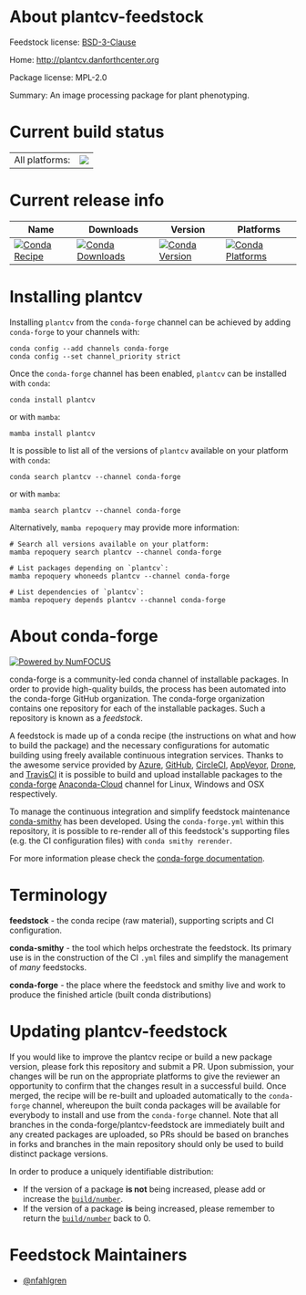 About plantcv-feedstock
=======================

Feedstock license: [BSD-3-Clause](https://github.com/conda-forge/plantcv-feedstock/blob/main/LICENSE.txt)

Home: http://plantcv.danforthcenter.org

Package license: MPL-2.0

Summary: An image processing package for plant phenotyping.

Current build status
====================


<table><tr><td>All platforms:</td>
    <td>
      <a href="https://dev.azure.com/conda-forge/feedstock-builds/_build/latest?definitionId=10493&branchName=main">
        <img src="https://dev.azure.com/conda-forge/feedstock-builds/_apis/build/status/plantcv-feedstock?branchName=main">
      </a>
    </td>
  </tr>
</table>

Current release info
====================

| Name | Downloads | Version | Platforms |
| --- | --- | --- | --- |
| [![Conda Recipe](https://img.shields.io/badge/recipe-plantcv-green.svg)](https://anaconda.org/conda-forge/plantcv) | [![Conda Downloads](https://img.shields.io/conda/dn/conda-forge/plantcv.svg)](https://anaconda.org/conda-forge/plantcv) | [![Conda Version](https://img.shields.io/conda/vn/conda-forge/plantcv.svg)](https://anaconda.org/conda-forge/plantcv) | [![Conda Platforms](https://img.shields.io/conda/pn/conda-forge/plantcv.svg)](https://anaconda.org/conda-forge/plantcv) |

Installing plantcv
==================

Installing `plantcv` from the `conda-forge` channel can be achieved by adding `conda-forge` to your channels with:

```
conda config --add channels conda-forge
conda config --set channel_priority strict
```

Once the `conda-forge` channel has been enabled, `plantcv` can be installed with `conda`:

```
conda install plantcv
```

or with `mamba`:

```
mamba install plantcv
```

It is possible to list all of the versions of `plantcv` available on your platform with `conda`:

```
conda search plantcv --channel conda-forge
```

or with `mamba`:

```
mamba search plantcv --channel conda-forge
```

Alternatively, `mamba repoquery` may provide more information:

```
# Search all versions available on your platform:
mamba repoquery search plantcv --channel conda-forge

# List packages depending on `plantcv`:
mamba repoquery whoneeds plantcv --channel conda-forge

# List dependencies of `plantcv`:
mamba repoquery depends plantcv --channel conda-forge
```


About conda-forge
=================

[![Powered by
NumFOCUS](https://img.shields.io/badge/powered%20by-NumFOCUS-orange.svg?style=flat&colorA=E1523D&colorB=007D8A)](https://numfocus.org)

conda-forge is a community-led conda channel of installable packages.
In order to provide high-quality builds, the process has been automated into the
conda-forge GitHub organization. The conda-forge organization contains one repository
for each of the installable packages. Such a repository is known as a *feedstock*.

A feedstock is made up of a conda recipe (the instructions on what and how to build
the package) and the necessary configurations for automatic building using freely
available continuous integration services. Thanks to the awesome service provided by
[Azure](https://azure.microsoft.com/en-us/services/devops/), [GitHub](https://github.com/),
[CircleCI](https://circleci.com/), [AppVeyor](https://www.appveyor.com/),
[Drone](https://cloud.drone.io/welcome), and [TravisCI](https://travis-ci.com/)
it is possible to build and upload installable packages to the
[conda-forge](https://anaconda.org/conda-forge) [Anaconda-Cloud](https://anaconda.org/)
channel for Linux, Windows and OSX respectively.

To manage the continuous integration and simplify feedstock maintenance
[conda-smithy](https://github.com/conda-forge/conda-smithy) has been developed.
Using the ``conda-forge.yml`` within this repository, it is possible to re-render all of
this feedstock's supporting files (e.g. the CI configuration files) with ``conda smithy rerender``.

For more information please check the [conda-forge documentation](https://conda-forge.org/docs/).

Terminology
===========

**feedstock** - the conda recipe (raw material), supporting scripts and CI configuration.

**conda-smithy** - the tool which helps orchestrate the feedstock.
                   Its primary use is in the construction of the CI ``.yml`` files
                   and simplify the management of *many* feedstocks.

**conda-forge** - the place where the feedstock and smithy live and work to
                  produce the finished article (built conda distributions)


Updating plantcv-feedstock
==========================

If you would like to improve the plantcv recipe or build a new
package version, please fork this repository and submit a PR. Upon submission,
your changes will be run on the appropriate platforms to give the reviewer an
opportunity to confirm that the changes result in a successful build. Once
merged, the recipe will be re-built and uploaded automatically to the
`conda-forge` channel, whereupon the built conda packages will be available for
everybody to install and use from the `conda-forge` channel.
Note that all branches in the conda-forge/plantcv-feedstock are
immediately built and any created packages are uploaded, so PRs should be based
on branches in forks and branches in the main repository should only be used to
build distinct package versions.

In order to produce a uniquely identifiable distribution:
 * If the version of a package **is not** being increased, please add or increase
   the [``build/number``](https://docs.conda.io/projects/conda-build/en/latest/resources/define-metadata.html#build-number-and-string).
 * If the version of a package **is** being increased, please remember to return
   the [``build/number``](https://docs.conda.io/projects/conda-build/en/latest/resources/define-metadata.html#build-number-and-string)
   back to 0.

Feedstock Maintainers
=====================

* [@nfahlgren](https://github.com/nfahlgren/)

